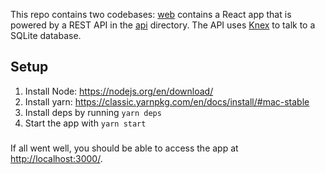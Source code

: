 This repo contains two codebases: [web](https://github.com/Dragon1207/challenge/tree/master/web) contains a React app that is powered by a REST API in the   [api](https://github.com/Dragon1207/challenge/tree/master/api) directory. The API uses [Knex](https://knexjs.org/) to talk to a SQLite database.

## Setup
1. Install Node: https://nodejs.org/en/download/
2. Install yarn: https://classic.yarnpkg.com/en/docs/install/#mac-stable
3. Install deps by running `yarn deps`
4. Start the app with `yarn start`

###

If all went well, you should be able to access the app at [http://localhost:3000/](http://localhost:3000/).
